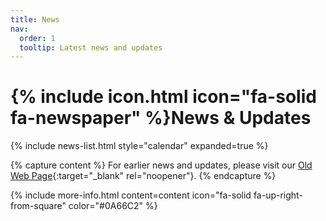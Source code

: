 ```yaml
---
title: News
nav:
  order: 1
  tooltip: Latest news and updates
---
```


# {% include icon.html icon="fa-solid fa-newspaper" %}News & Updates

{% include news-list.html style="calendar" expanded=true %}


{% capture content %}
For earlier news and updates, please visit our [Old Web Page](https://spikecv.github.io/zh/index.html){:target="_blank" rel="noopener"}.
{% endcapture %}

{% include more-info.html 
  content=content 
  icon="fa-solid fa-up-right-from-square" 
  color="#0A66C2" 
%}